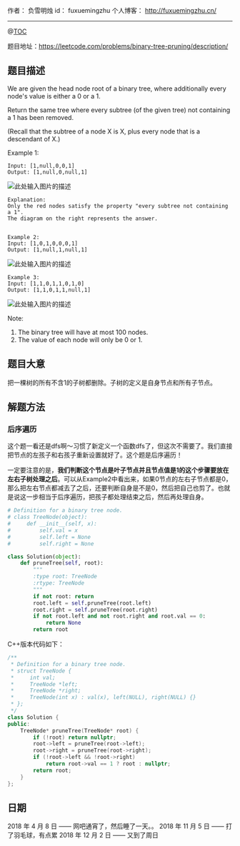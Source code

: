 作者： 负雪明烛
id：	fuxuemingzhu
个人博客：	http://fuxuemingzhu.cn/

---
@[TOC](目录)

题目地址：https://leetcode.com/problems/binary-tree-pruning/description/

## 题目描述

We are given the head node root of a binary tree, where additionally every node's value is either a 0 or a 1.

Return the same tree where every subtree (of the given tree) not containing a 1 has been removed.

(Recall that the subtree of a node X is X, plus every node that is a descendant of X.)

Example 1:

    Input: [1,null,0,0,1]
    Output: [1,null,0,null,1]
![此处输入图片的描述][1]
     
    Explanation: 
    Only the red nodes satisfy the property "every subtree not containing a 1".
    The diagram on the right represents the answer.
    
    
    Example 2:
    Input: [1,0,1,0,0,0,1]
    Output: [1,null,1,null,1]
    
![此处输入图片的描述][2]
    
    Example 3:
    Input: [1,1,0,1,1,0,1,0]
    Output: [1,1,0,1,1,null,1]
    
![此处输入图片的描述][3]

Note:

1. The binary tree will have at most 100 nodes.
1. The value of each node will only be 0 or 1.


## 题目大意

把一棵树的所有不含1的子树都删除。子树的定义是自身节点和所有子节点。

## 解题方法

### 后序遍历

这个题一看还是dfs啊～习惯了新定义一个函数dfs了，但这次不需要了。我们直接把节点的左孩子和右孩子重新设置就好了。这个题是后序遍历！

一定要注意的是，**我们判断这个节点是叶子节点并且节点值是1的这个步骤要放在左右子树处理之后**。可以从Example2中看出来，如果0节点的左右子节点都是0，那么把左右节点都减去了之后，还要判断自身是不是0，然后把自己也剪了。也就是说这一步相当于后序遍历，把孩子都处理结束之后，然后再处理自身。

```python
# Definition for a binary tree node.
# class TreeNode(object):
#     def __init__(self, x):
#         self.val = x
#         self.left = None
#         self.right = None

class Solution(object):
    def pruneTree(self, root):
        """
        :type root: TreeNode
        :rtype: TreeNode
        """
        if not root: return
        root.left = self.pruneTree(root.left)
        root.right = self.pruneTree(root.right)
        if not root.left and not root.right and root.val == 0:
            return None
        return root
```

C++版本代码如下：

```cpp
/**
 * Definition for a binary tree node.
 * struct TreeNode {
 *     int val;
 *     TreeNode *left;
 *     TreeNode *right;
 *     TreeNode(int x) : val(x), left(NULL), right(NULL) {}
 * };
 */
class Solution {
public:
    TreeNode* pruneTree(TreeNode* root) {
        if (!root) return nullptr;
        root->left = pruneTree(root->left);
        root->right = pruneTree(root->right);
        if (!root->left && !root->right)
            return root->val == 1 ? root : nullptr;
        return root;
    }
};
```

## 日期

2018 年 4 月 8 日 —— 网吧通宵了，然后睡了一天。。
2018 年 11 月 5 日 —— 打了羽毛球，有点累
2018 年 12 月 2 日 —— 又到了周日

  [1]: https://s3-lc-upload.s3.amazonaws.com/uploads/2018/04/06/1028_2.png
  [2]: https://s3-lc-upload.s3.amazonaws.com/uploads/2018/04/06/1028_1.png
  [3]: https://s3-lc-upload.s3.amazonaws.com/uploads/2018/04/05/1028.png
